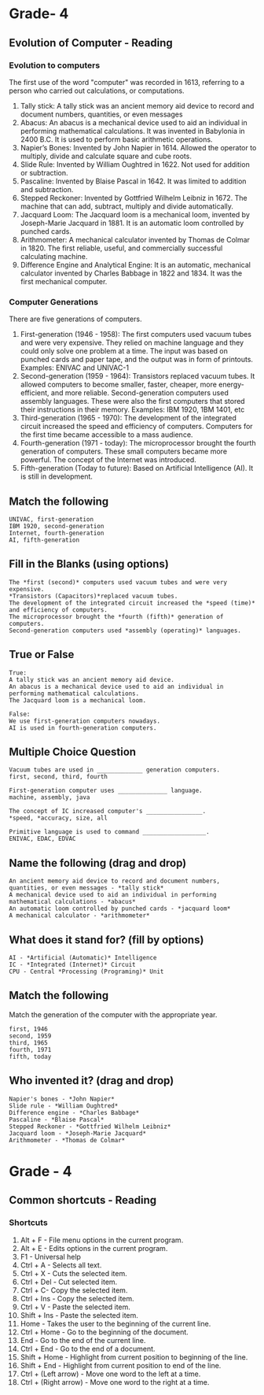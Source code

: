 # Grade- 4

## Evolution of Computer  - Reading

### Evolution to computers

The first use of the word "computer" was recorded in 1613, referring to a person who carried out calculations, or computations.
1. Tally stick: A tally stick was an ancient memory aid device to record and document numbers, quantities, or even messages
2. Abacus: An abacus is a mechanical device used to aid an individual in performing mathematical calculations. It was invented in Babylonia in 2400 B.C.  It is used to perform basic arithmetic operations.
3. Napier’s Bones: Invented by John Napier in 1614. Allowed the operator to multiply, divide and calculate square and cube roots.
4. Slide Rule: Invented by William Oughtred in 1622. Not used for addition or subtraction. 
5. Pascaline: Invented by Blaise Pascal in 1642. It was limited to addition and subtraction. 
6. Stepped Reckoner: Invented by Gottfried Wilhelm Leibniz in 1672. The machine that can add, subtract, multiply and divide automatically. 
7. Jacquard Loom: The Jacquard loom is a mechanical loom, invented by Joseph-Marie Jacquard in 1881.  It is an automatic loom controlled by punched cards. 
8. Arithmometer: A mechanical calculator invented by Thomas de Colmar in 1820. The first reliable, useful, and commercially successful calculating machine.
9. Difference Engine and Analytical Engine: It is an automatic, mechanical calculator invented by Charles Babbage in 1822 and 1834. It was the first mechanical computer.

### Computer Generations 

There are five generations of computers.

1. First-generation (1946 - 1958): The first computers used vacuum tubes and were very expensive. They relied on machine language and they could only solve one problem at a time.  The input was based on punched cards and paper tape, and the output was in form of printouts. Examples: ENIVAC and UNIVAC-1
2. Second-generation (1959 - 1964): Transistors replaced vacuum tubes. It allowed computers to become smaller, faster, cheaper, more energy-efficient, and more reliable. Second-generation computers used assembly languages. These were also the first computers that stored their instructions in their memory. Examples: IBM 1920, 1BM 1401, etc
3. Third-generation (1965 - 1970): The development of the integrated circuit increased the speed and efficiency of computers. Computers for the first time became accessible to a mass audience.
4. Fourth-generation (1971 - today): The microprocessor brought the fourth generation of computers. These small computers became more powerful. The concept of the Internet was introduced. 
5. Fifth-generation (Today to future): Based on Artificial Intelligence (AI). It is still in development. 

## Match the following

```
UNIVAC, first-generation
IBM 1920, second-generation
Internet, fourth-generation
AI, fifth-generation
```

## Fill in the Blanks (using options)

```
The *first (second)* computers used vacuum tubes and were very expensive.
*Transistors (Capacitors)*replaced vacuum tubes.
The development of the integrated circuit increased the *speed (time)* and efficiency of computers. 
The microprocessor brought the *fourth (fifth)* generation of computers. 
Second-generation computers used *assembly (operating)* languages. 
```

## True or False

```
True:
A tally stick was an ancient memory aid device.
An abacus is a mechanical device used to aid an individual in performing mathematical calculations.
The Jacquard loom is a mechanical loom.

False:
We use first-generation computers nowadays.
AI is used in fourth-generation computers.
```
## Multiple Choice Question

```
Vacuum tubes are used in _____________ generation computers.
first, second, third, fourth

First-generation computer uses ______________ language.
machine, assembly, java

The concept of IC increased computer's ________________.
*speed, *accuracy, size, all

Primitive language is used to command __________________.
ENIVAC, EDAC, EDVAC
```
## Name the following (drag and drop)
```
An ancient memory aid device to record and document numbers, quantities, or even messages - *tally stick*
A mechanical device used to aid an individual in performing mathematical calculations - *abacus*
An automatic loom controlled by punched cards - *jacquard loom*
A mechanical calculator - *arithmometer*
```
## What does it stand for? (fill by options)
```
AI - *Artificial (Automatic)* Intelligence
IC - *Integrated (Internet)* Circuit
CPU - Central *Processing (Programing)* Unit
```
## Match the following 

Match the generation of the computer with the appropriate year.
```
first, 1946
second, 1959
third, 1965
fourth, 1971
fifth, today
```
## Who invented it? (drag and drop)
```
Napier's bones - *John Napier*
Slide rule - *William Oughtred*
Difference engine - *Charles Babbage*
Pascaline - *Blaise Pascal*
Stepped Reckoner - *Gottfried Wilhelm Leibniz*
Jacquard loom - *Joseph-Marie Jacquard*
Arithmometer - *Thomas de Colmar*
```
# Grade - 4
## Common shortcuts - Reading

### Shortcuts

1. Alt + F - File menu options in the current program.
2. Alt + E - Edits options in the current program.
3. F1 - Universal help 
4. Ctrl + A - Selects all text.
5. Ctrl + X - Cuts the selected item.
6. Ctrl + Del - Cut selected item.
7. Ctrl + C- Copy the selected item.
8. Ctrl + Ins -  Copy the selected item.
9. Ctrl + V - Paste the selected item.
10. Shift + Ins - Paste the selected item.
11. Home  - Takes the user to the beginning of the current line.
12. Ctrl + Home - Go to the beginning of the document.
13. End - Go to the end of the current line.
14. Ctrl + End - Go to the end of a document.
15. Shift + Home - Highlight from current position to beginning of the line.
16. Shift + End - Highlight from current position to end of the line.
17. Ctrl + (Left arrow) - Move one word to the left at a time.
18. Ctrl + (Right arrow) - Move one word to the right at a time.
